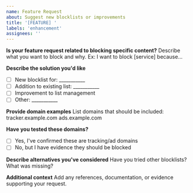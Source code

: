 ```yaml
---
name: Feature Request
about: Suggest new blocklists or improvements
title: '[FEATURE] '
labels: 'enhancement'
assignees: ''
---
```


**Is your feature request related to blocking specific content?**
Describe what you want to block and why. Ex: I want to block [service] because...

**Describe the solution you'd like**
- [ ] New blocklist for: ___________
- [ ] Addition to existing list: ___________
- [ ] Improvement to list management
- [ ] Other: ___________

**Provide domain examples**
List domains that should be included:
tracker.example.com
ads.example.com

**Have you tested these domains?**
- [ ] Yes, I've confirmed these are tracking/ad domains
- [ ] No, but I have evidence they should be blocked

**Describe alternatives you've considered**
Have you tried other blocklists? What was missing?

**Additional context**
Add any references, documentation, or evidence supporting your request.
